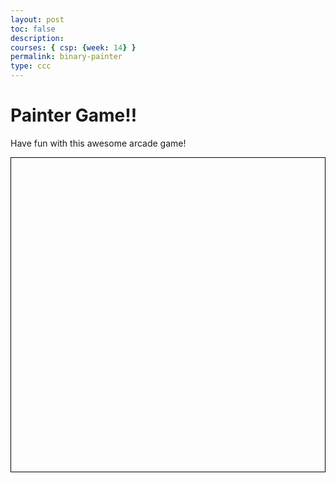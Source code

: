 ```yaml
---
layout: post
toc: false
description:
courses: { csp: {week: 14} }
permalink: binary-painter
type: ccc
---
```


<html lang="en">
<head>
  <meta charset="UTF-8">
  <meta name="viewport" content="width=device-width, initial-scale=1.0">
  <title>Painter Game</title>
  <style>
    canvas {
        border: 1px solid black;
        display: block;
        margin: auto;
        /* background-color: rgb(0, 128, 145); /* background color */
    }
  </style>
</head>
<body>
  <h1>Painter Game!!</h1>
  <p>Have fun with this awesome arcade game! </p>
  <canvas id="gridCanvas" width="600" height="600"></canvas>
  <script>
    const canvas = document.getElementById('gridCanvas');
    const context = canvas.getContext('2d');

    const BLACK = 'rgb(0, 0, 0)';
    const WHITE = 'rgb(255, 255, 255)';
    const COLOR_BAR_HEIGHT = 30;
    const COLOR_BAR_COLORS = ['rgb(255, 0, 0)', 'rgb(0, 255, 0)', 'rgb(0, 0, 255)', 'rgb(255, 255, 255)', 'rgb(0, 0, 0)', 'rgb(0, 0, 0)'];

    const GRID_WIDTH = 400;
    const GRID_HEIGHT = 400;
    const BLOCK_SIZE = 20;

    let selectedColor = WHITE;
    let grid = createGrid(GRID_WIDTH / BLOCK_SIZE, GRID_HEIGHT / BLOCK_SIZE);

    function createGrid(rows, cols) {
      return Array.from({ length: rows }, () => Array(cols).fill(0));
    }

    function drawGrid() {
      const startX = (canvas.width - GRID_WIDTH) / 2;
      const startY = (canvas.height - GRID_HEIGHT) / 2;
      

      for (let x = startX; x < startX + GRID_WIDTH; x += BLOCK_SIZE) {
        for (let y = startY; y < startY + GRID_HEIGHT; y += BLOCK_SIZE) {
          context.beginPath();
          context.rect(x, y, BLOCK_SIZE, BLOCK_SIZE);
          context.fillStyle = grid[(x - startX) / BLOCK_SIZE][(y - startY) / BLOCK_SIZE] === 0 ? BLACK : selectedColor;
          context.fill();
          context.lineWidth = 2;
          context.strokeStyle = WHITE;
          context.stroke();
        }
      }
    }

    function drawColorBar() {
      for (let i = 0; i < COLOR_BAR_COLORS.length; i++) {
        context.fillStyle = COLOR_BAR_COLORS[i];
        context.fillRect(i * (canvas.width / COLOR_BAR_COLORS.length), canvas.height - COLOR_BAR_HEIGHT, canvas.width / COLOR_BAR_COLORS.length, COLOR_BAR_HEIGHT);
      }
    }

    function getMousePos(event) {
      const rect = canvas.getBoundingClientRect();
      return {
        x: event.clientX - rect.left,
        y: event.clientY - rect.top
      };
    }

    function handleMouseDown(event) {
      const mousePos = getMousePos(event);
      if (mousePos.y >= canvas.height - COLOR_BAR_HEIGHT) {
        const colorIndex = Math.floor(mousePos.x / (canvas.width / COLOR_BAR_COLORS.length));
        selectedColor = COLOR_BAR_COLORS[colorIndex];
      } else {
        const gridX = Math.floor((mousePos.x - (canvas.width - GRID_WIDTH) / 2) / BLOCK_SIZE);
        const gridY = Math.floor((mousePos.y - (canvas.height - GRID_HEIGHT) / 2) / BLOCK_SIZE);
        grid[gridX][gridY] = selectedColor === BLACK ? 0 : selectedColor;
      }
      draw();
    }
    

    function draw() {
      context.clearRect(0, 0, canvas.width, canvas.height);
      drawGrid();
      drawColorBar();
    }

    canvas.addEventListener('mousedown', handleMouseDown);

    draw();
    function binaryToRGB(binary) {
    // Convert binary to decimal
    const decimalValue = parseInt(binary, 2);

    // Convert decimal to RGB
    const r = (decimalValue >> 16) & 255;
    const g = (decimalValue >> 8) & 255;
    const b = decimalValue & 255;

    return `rgb(${r}, ${g}, ${b})`;
  }

  function drawColorBar() {
    // Draw color boxes
    for (let i = 0; i < COLOR_BAR_COLORS.length; i++) {
      context.fillStyle = COLOR_BAR_COLORS[i];
      context.fillRect(i * (canvas.width / COLOR_BAR_COLORS.length), canvas.height - COLOR_BAR_HEIGHT, canvas.width / COLOR_BAR_COLORS.length, COLOR_BAR_HEIGHT);
    }

    // Draw custom binary input box
    context.fillStyle = 'lightgray';
    context.fillRect(canvas.width - 150, canvas.height - COLOR_BAR_HEIGHT, 150, COLOR_BAR_HEIGHT);

    // Draw text inside the custom binary input box
    context.fillStyle = 'black';
    context.font = '12px Arial';
    context.fillText('Custom Binary:', canvas.width - 145, canvas.height - 10);
  }

  function handleMouseDown(event) {
    const mousePos = getMousePos(event);

    // Check if the click is inside the custom binary input box
    if (
      mousePos.x >= canvas.width - 150 &&
      mousePos.y >= canvas.height - COLOR_BAR_HEIGHT
    ) {
      const binaryInput = prompt('Enter binary color:'); // You can use a more sophisticated input method
      if (binaryInput) {
        selectedColor = binaryToRGB(binaryInput);
      }
    } else if (mousePos.y >= canvas.height - COLOR_BAR_HEIGHT) {
      // Handle clicks on the color bar
      const colorIndex = Math.floor(
        mousePos.x / (canvas.width / COLOR_BAR_COLORS.length)
      );
      selectedColor = COLOR_BAR_COLORS[colorIndex];
    } else {
      // Handle clicks on the grid
      const gridX = Math.floor(
        (mousePos.x - (canvas.width - GRID_WIDTH) / 2) / BLOCK_SIZE
      );
      const gridY = Math.floor(
        (mousePos.y - (canvas.height - GRID_HEIGHT) / 2) / BLOCK_SIZE
      );
      grid[gridX][gridY] = selectedColor === BLACK ? 0 : selectedColor;
    }
    draw();
  }
  </script>
</body>
</html>
